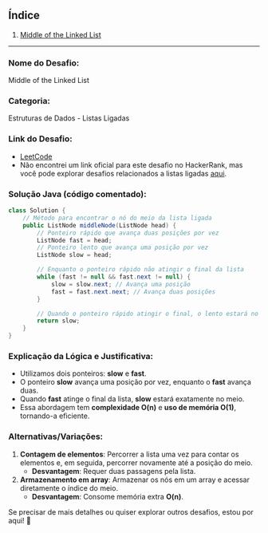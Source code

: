 ## Índice
1. [Middle of the Linked List](https://leetcode.com/problems/middle-of-the-linked-list/description/)

---

### Nome do Desafio:
Middle of the Linked List

### Categoria:
Estruturas de Dados - Listas Ligadas

### Link do Desafio:
- [LeetCode](https://leetcode.com/problems/middle-of-the-linked-list/description/)
- Não encontrei um link oficial para este desafio no HackerRank, mas você pode explorar desafios relacionados a listas ligadas [aqui](https://www.hackerrank.com/domains/data-structures/linked-lists).

### Solução Java (código comentado):

```java
class Solution {
    // Método para encontrar o nó do meio da lista ligada
    public ListNode middleNode(ListNode head) {
        // Ponteiro rápido que avança duas posições por vez
        ListNode fast = head;
        // Ponteiro lento que avança uma posição por vez
        ListNode slow = head;

        // Enquanto o ponteiro rápido não atingir o final da lista
        while (fast != null && fast.next != null) {
            slow = slow.next; // Avança uma posição
            fast = fast.next.next; // Avança duas posições
        }

        // Quando o ponteiro rápido atingir o final, o lento estará no meio
        return slow;
    }
}
```

### Explicação da Lógica e Justificativa:
- Utilizamos dois ponteiros: **slow** e **fast**.
- O ponteiro **slow** avança uma posição por vez, enquanto o **fast** avança duas.
- Quando **fast** atinge o final da lista, **slow** estará exatamente no meio.
- Essa abordagem tem **complexidade O(n)** e **uso de memória O(1)**, tornando-a eficiente.

### Alternativas/Variações:
1. **Contagem de elementos**: Percorrer a lista uma vez para contar os elementos e, em seguida, percorrer novamente até a posição do meio.
   - **Desvantagem**: Requer duas passagens pela lista.
2. **Armazenamento em array**: Armazenar os nós em um array e acessar diretamente o índice do meio.
   - **Desvantagem**: Consome memória extra **O(n)**.

Se precisar de mais detalhes ou quiser explorar outros desafios, estou por aqui! 🚀